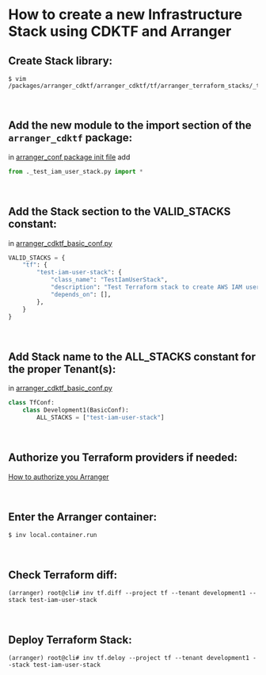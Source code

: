 # How to create a new Infrastructure Stack using CDKTF and Arranger

## Create Stack library:

```shell
$ vim /packages/arranger_cdktf/arranger_cdktf/tf/arranger_terraform_stacks/_test_iam_user_stack.py
```   

<br>

## Add the new module to the import section of the `arranger_cdktf` package:

in [arranger_conf package init file](../../python3/packages/arranger_cdktf/arranger_cdktf/tf/arranger_terraform_stacks/__init__.py) add

```python
from ._test_iam_user_stack.py import *
```

<br>

## Add the Stack section to the VALID_STACKS constant:

in [arranger_cdktf_basic_conf.py](../../python3/packages/arranger_conf/arranger_conf/basic_conf/arranger_cdktf_basic_conf.py)

```python
VALID_STACKS = {
    "tf": {
        "test-iam-user-stack": {
            "class_name": "TestIamUserStack",
            "description": "Test Terraform stack to create AWS IAM user.",
            "depends_on": [],
        },
    }
}
```

<br>

## Add Stack name to the ALL_STACKS constant for the proper Tenant(s):

in [arranger_cdktf_basic_conf.py](../../python3/packages/arranger_conf/arranger_conf/arranger_cdktf_conf.py)

```python
class TfConf:
    class Development1(BasicConf):
        ALL_STACKS = ["test-iam-user-stack"]
```

<br>

## Authorize you Terraform providers if needed:

[How to authorize you Arranger](AUTHORIZATION.md)

<br>

## Enter the Arranger container:

```shell
$ inv local.container.run
```

<br>

## Check Terraform diff:

```shell
(arranger) root@cli# inv tf.diff --project tf --tenant development1 --stack test-iam-user-stack
```

<br>

## Deploy Terraform Stack:

```shell
(arranger) root@cli# inv tf.deloy --project tf --tenant development1 --stack test-iam-user-stack
```
